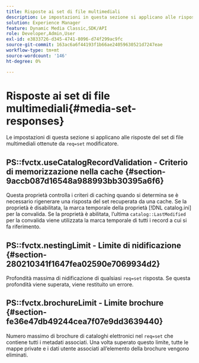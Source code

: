 ```yaml
---
title: Risposte ai set di file multimediali
description: Le impostazioni in questa sezione si applicano alle risposte del set di file multimediali ottenute dal modificatore req=set.
solution: Experience Manager
feature: Dynamic Media Classic,SDK/API
role: Developer,Admin,User
exl-id: e3833726-d345-4741-8096-d74f299ac9fc
source-git-commit: 163ac6a6f44193f1b66ae24059630521d7247eae
workflow-type: tm+mt
source-wordcount: '146'
ht-degree: 0%

---
```


# Risposte ai set di file multimediali{#media-set-responses}

Le impostazioni di questa sezione si applicano alle risposte del set di file multimediali ottenute da `req=set` modificatore.

## PS::fvctx.useCatalogRecordValidation - Criterio di memorizzazione nella cache {#section-9accb087d16548a988993bb30395a6f6}

Questa proprietà controlla i criteri di caching quando si determina se è necessario rigenerare una risposta del set recuperata da una cache. Se la proprietà è disabilitata, la marca temporale della proprietà [!DNL catalog.ini] per la convalida. Se la proprietà è abilitata, l’ultima `catalog::LastModified` per la convalida viene utilizzata la marca temporale di tutti i record a cui si fa riferimento.

## PS::fvctx.nestingLimit - Limite di nidificazione {#section-280210341f1647fea02590e7069934d2}

Profondità massima di nidificazione di qualsiasi `req=set` risposta. Se questa profondità viene superata, viene restituito un errore.

## PS::fvctx.brochureLimit - Limite brochure {#section-fe36e47db49244cea7f07e9dd3639440}

Numero massimo di brochure di cataloghi elettronici nel `req=set` che contiene tutti i metadati associati. Una volta superato questo limite, tutte le mappe private e i dati utente associati all’elemento della brochure vengono eliminati.
